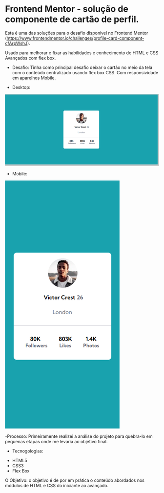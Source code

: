 # Frontend Mentor - solução de componente de cartão de perfil.

Esta é uma das soluções para o desafio disponivel no Frontend Mentor (https://www.frontendmentor.io/challenges/profile-card-component-cfArpWshJ).

Usado para melhorar e fixar as habilidades e conhecimento de HTML e CSS Avançados com flex box.

 - Desafio:
Tinha como principal desafio deixar o cartão no meio da tela com o conteúdo centralizado  usando flex box CSS. Com responsividade em aparelhos Mobile.

* Desktop:

<img src="./src/images/profile-desktop.png">


* Mobile:

<img src="./src/images/profile-mobile.png">


-Processo:
Primeiramente realizei a análise do projeto para quebra-lo em pequenas etapas onde me levaria ao objetivo final.

- Tecnogologias:

 * HTML5
 * CSS3
 * Flex Box

O Objetivo:
o objetivo é de por em prática o conteúdo abordados nos módulos de HTML e CSS do iniciante ao avançado.